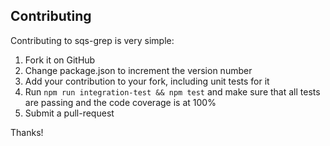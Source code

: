 ## Contributing
Contributing to sqs-grep is very simple:
1. Fork it on GitHub
2. Change package.json to increment the version number
3. Add your contribution to your fork, including unit tests for it
4. Run `npm run integration-test && npm test` and make sure that all tests are passing and the code coverage is at 100%
5. Submit a pull-request

Thanks!
